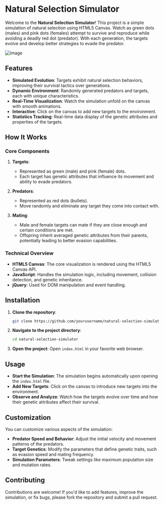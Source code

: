 # Natural Selection Simulator

Welcome to the **Natural Selection Simulator**! This project is a simple simulation of natural selection using HTML5 Canvas. Watch as green dots (males) and pink dots (females) attempt to survive and reproduce while avoiding a deadly red dot (predator). With each generation, the targets evolve and develop better strategies to evade the predator.

![image](https://github.com/user-attachments/assets/99175a9d-251f-493e-9765-4c10532de1da)

## Features

- **Simulated Evolution**: Targets exhibit natural selection behaviors, improving their survival tactics over generations.
- **Dynamic Environment**: Randomly generated predators and targets, each with unique characteristics.
- **Real-Time Visualization**: Watch the simulation unfold on the canvas with smooth animations.
- **Interactive**: Click on the canvas to add new targets to the environment.
- **Statistics Tracking**: Real-time data display of the genetic attributes and properties of the targets.

## How It Works

### Core Components

1. **Targets**:

   - Represented as green (male) and pink (female) dots.
   - Each target has genetic attributes that influence its movement and ability to evade predators.

2. **Predators**:

   - Represented as red dots (bullets).
   - Move randomly and eliminate any target they come into contact with.

3. **Mating**:
   - Male and female targets can mate if they are close enough and certain conditions are met.
   - Offspring inherit averaged genetic attributes from their parents, potentially leading to better evasion capabilities.

### Technical Overview

- **HTML5 Canvas**: The core visualization is rendered using the HTML5 Canvas API.
- **JavaScript**: Handles the simulation logic, including movement, collision detection, and genetic inheritance.
- **jQuery**: Used for DOM manipulation and event handling.

## Installation

1. **Clone the repository**:

   ```bash
   git clone https://github.com/yourusername/natural-selection-simulator.git
   ```

2. **Navigate to the project directory**:

   ```bash
   cd natural-selection-simulator
   ```

3. **Open the project**:
   Open `index.html` in your favorite web browser.

## Usage

- **Start the Simulation**: The simulation begins automatically upon opening the `index.html` file.
- **Add New Targets**: Click on the canvas to introduce new targets into the environment.
- **Observe and Analyze**: Watch how the targets evolve over time and how their genetic attributes affect their survival.

## Customization

You can customize various aspects of the simulation:

- **Predator Speed and Behavior**: Adjust the initial velocity and movement patterns of the predators.
- **Target Genetics**: Modify the parameters that define genetic traits, such as evasion speed and mating frequency.
- **Simulation Parameters**: Tweak settings like maximum population size and mutation rates.

## Contributing

Contributions are welcome! If you'd like to add features, improve the simulation, or fix bugs, please fork the repository and submit a pull request.


